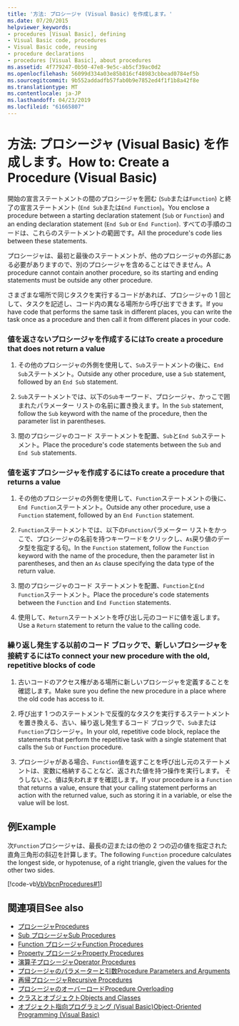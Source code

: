 ```yaml
---
title: '方法: プロシージャ (Visual Basic) を作成します。'
ms.date: 07/20/2015
helpviewer_keywords:
- procedures [Visual Basic], defining
- Visual Basic code, procedures
- Visual Basic code, reusing
- procedure declarations
- procedures [Visual Basic], about procedures
ms.assetid: 4f779247-0b50-47e8-9e5c-ab5cf39ac0d2
ms.openlocfilehash: 56099d334a03e85b816cf48983cbbead0784ef5b
ms.sourcegitcommit: 9b552addadfb57fab0b9e7852ed4f1f1b8a42f8e
ms.translationtype: MT
ms.contentlocale: ja-JP
ms.lasthandoff: 04/23/2019
ms.locfileid: "61665807"
---
```

# <a name="how-to-create-a-procedure-visual-basic"></a><span data-ttu-id="814e0-102">方法: プロシージャ (Visual Basic) を作成します。</span><span class="sxs-lookup"><span data-stu-id="814e0-102">How to: Create a Procedure (Visual Basic)</span></span>
<span data-ttu-id="814e0-103">開始の宣言ステートメントの間のプロシージャを囲む (`Sub`または`Function`) と終了の宣言ステートメント (`End Sub`または`End Function`)。</span><span class="sxs-lookup"><span data-stu-id="814e0-103">You enclose a procedure between a starting declaration statement (`Sub` or `Function`) and an ending declaration statement (`End Sub` or `End Function`).</span></span> <span data-ttu-id="814e0-104">すべての手順のコードは、これらのステートメントの範囲です。</span><span class="sxs-lookup"><span data-stu-id="814e0-104">All the procedure's code lies between these statements.</span></span>  
  
 <span data-ttu-id="814e0-105">プロシージャは、最初と最後のステートメントが、他のプロシージャの外部にある必要がありますので、別のプロシージャを含めることはできません。</span><span class="sxs-lookup"><span data-stu-id="814e0-105">A procedure cannot contain another procedure, so its starting and ending statements must be outside any other procedure.</span></span>  
  
 <span data-ttu-id="814e0-106">さまざまな場所で同じタスクを実行するコードがあれば、プロシージャの 1 回として、タスクを記述し、コード内の異なる場所から呼び出すできます。</span><span class="sxs-lookup"><span data-stu-id="814e0-106">If you have code that performs the same task in different places, you can write the task once as a procedure and then call it from different places in your code.</span></span>  
  
### <a name="to-create-a-procedure-that-does-not-return-a-value"></a><span data-ttu-id="814e0-107">値を返さないプロシージャを作成するには</span><span class="sxs-lookup"><span data-stu-id="814e0-107">To create a procedure that does not return a value</span></span>  
  
1. <span data-ttu-id="814e0-108">その他のプロシージャの外側を使用して、`Sub`ステートメントの後に、`End Sub`ステートメント。</span><span class="sxs-lookup"><span data-stu-id="814e0-108">Outside any other procedure, use a `Sub` statement, followed by an `End Sub` statement.</span></span>  
  
2. <span data-ttu-id="814e0-109">`Sub`ステートメントでは、以下の`Sub`キーワード、プロシージャ、かっこで囲まれたパラメーター リストの名前に置き換えます。</span><span class="sxs-lookup"><span data-stu-id="814e0-109">In the `Sub` statement, follow the `Sub` keyword with the name of the procedure, then the parameter list in parentheses.</span></span>  
  
3. <span data-ttu-id="814e0-110">間のプロシージャのコード ステートメントを配置、`Sub`と`End Sub`ステートメント。</span><span class="sxs-lookup"><span data-stu-id="814e0-110">Place the procedure's code statements between the `Sub` and `End Sub` statements.</span></span>  
  
### <a name="to-create-a-procedure-that-returns-a-value"></a><span data-ttu-id="814e0-111">値を返すプロシージャを作成するには</span><span class="sxs-lookup"><span data-stu-id="814e0-111">To create a procedure that returns a value</span></span>  
  
1. <span data-ttu-id="814e0-112">その他のプロシージャの外側を使用して、`Function`ステートメントの後に、`End Function`ステートメント。</span><span class="sxs-lookup"><span data-stu-id="814e0-112">Outside any other procedure, use a `Function` statement, followed by an `End Function` statement.</span></span>  
  
2. <span data-ttu-id="814e0-113">`Function`ステートメントでは、以下の`Function`パラメーター リストをかっこで、プロシージャの名前を持つキーワードをクリックし、`As`戻り値のデータ型を指定する句。</span><span class="sxs-lookup"><span data-stu-id="814e0-113">In the `Function` statement, follow the `Function` keyword with the name of the procedure, then the parameter list in parentheses, and then an `As` clause specifying the data type of the return value.</span></span>  
  
3. <span data-ttu-id="814e0-114">間のプロシージャのコード ステートメントを配置、`Function`と`End Function`ステートメント。</span><span class="sxs-lookup"><span data-stu-id="814e0-114">Place the procedure's code statements between the `Function` and `End Function` statements.</span></span>  
  
4. <span data-ttu-id="814e0-115">使用して、`Return`ステートメントを呼び出し元のコードに値を返します。</span><span class="sxs-lookup"><span data-stu-id="814e0-115">Use a `Return` statement to return the value to the calling code.</span></span>  
  
### <a name="to-connect-your-new-procedure-with-the-old-repetitive-blocks-of-code"></a><span data-ttu-id="814e0-116">繰り返し発生する以前のコード ブロックで、新しいプロシージャを接続するには</span><span class="sxs-lookup"><span data-stu-id="814e0-116">To connect your new procedure with the old, repetitive blocks of code</span></span>  
  
1. <span data-ttu-id="814e0-117">古いコードのアクセス権がある場所に新しいプロシージャを定義することを確認します。</span><span class="sxs-lookup"><span data-stu-id="814e0-117">Make sure you define the new procedure in a place where the old code has access to it.</span></span>  
  
2. <span data-ttu-id="814e0-118">呼び出す 1 つのステートメントで反復的なタスクを実行するステートメントを置き換える、古い、繰り返し発生するコード ブロックで、`Sub`または`Function`プロシージャ。</span><span class="sxs-lookup"><span data-stu-id="814e0-118">In your old, repetitive code block, replace the statements that perform the repetitive task with a single statement that calls the `Sub` or `Function` procedure.</span></span>  
  
3. <span data-ttu-id="814e0-119">プロシージャがある場合、`Function`値を返すことを呼び出し元のステートメントは、変数に格納することなど、返された値を持つ操作を実行します。 そうしないと、値は失われますを確認します。</span><span class="sxs-lookup"><span data-stu-id="814e0-119">If your procedure is a `Function` that returns a value, ensure that your calling statement performs an action with the returned value, such as storing it in a variable, or else the value will be lost.</span></span>  
  
## <a name="example"></a><span data-ttu-id="814e0-120">例</span><span class="sxs-lookup"><span data-stu-id="814e0-120">Example</span></span>  
 <span data-ttu-id="814e0-121">次`Function`プロシージャは、最長の辺またはの他の 2 つの辺の値を指定された直角三角形の斜辺を計算します。</span><span class="sxs-lookup"><span data-stu-id="814e0-121">The following `Function` procedure calculates the longest side, or hypotenuse, of a right triangle, given the values for the other two sides.</span></span>  
  
 [!code-vb[VbVbcnProcedures#1](~/samples/snippets/visualbasic/VS_Snippets_VBCSharp/VbVbcnProcedures/VB/Class1.vb#1)]  
  
## <a name="see-also"></a><span data-ttu-id="814e0-122">関連項目</span><span class="sxs-lookup"><span data-stu-id="814e0-122">See also</span></span>

- [<span data-ttu-id="814e0-123">プロシージャ</span><span class="sxs-lookup"><span data-stu-id="814e0-123">Procedures</span></span>](./index.md)
- [<span data-ttu-id="814e0-124">Sub プロシージャ</span><span class="sxs-lookup"><span data-stu-id="814e0-124">Sub Procedures</span></span>](./sub-procedures.md)
- [<span data-ttu-id="814e0-125">Function プロシージャ</span><span class="sxs-lookup"><span data-stu-id="814e0-125">Function Procedures</span></span>](./function-procedures.md)
- [<span data-ttu-id="814e0-126">Property プロシージャ</span><span class="sxs-lookup"><span data-stu-id="814e0-126">Property Procedures</span></span>](./property-procedures.md)
- [<span data-ttu-id="814e0-127">演算子プロシージャ</span><span class="sxs-lookup"><span data-stu-id="814e0-127">Operator Procedures</span></span>](./operator-procedures.md)
- [<span data-ttu-id="814e0-128">プロシージャのパラメーターと引数</span><span class="sxs-lookup"><span data-stu-id="814e0-128">Procedure Parameters and Arguments</span></span>](./procedure-parameters-and-arguments.md)
- [<span data-ttu-id="814e0-129">再帰プロシージャ</span><span class="sxs-lookup"><span data-stu-id="814e0-129">Recursive Procedures</span></span>](./recursive-procedures.md)
- [<span data-ttu-id="814e0-130">プロシージャのオーバーロード</span><span class="sxs-lookup"><span data-stu-id="814e0-130">Procedure Overloading</span></span>](./procedure-overloading.md)
- [<span data-ttu-id="814e0-131">クラスとオブジェクト</span><span class="sxs-lookup"><span data-stu-id="814e0-131">Objects and Classes</span></span>](../../../../visual-basic/programming-guide/language-features/objects-and-classes/index.md)
- [<span data-ttu-id="814e0-132">オブジェクト指向プログラミング (Visual Basic)</span><span class="sxs-lookup"><span data-stu-id="814e0-132">Object-Oriented Programming (Visual Basic)</span></span>](../../concepts/object-oriented-programming.md)
